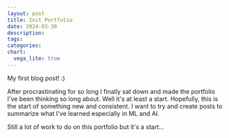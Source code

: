 ```yaml
---
layout: post
title: Init Portfolio
date: 2024-03-30
description:
tags: 
categories:
chart:
  vega_lite: true
---
```


My first blog post! :)

After procrastinating for so long I finally sat down and made the portfolio I've been thinking so long about.
Well it's at least a start.
Hopefully, this is the start of something new and consistent. I want to try and create posts to summarize
what I've learned especially in ML and AI.

Still a lot of work to do on this portfolio but it's a start...
